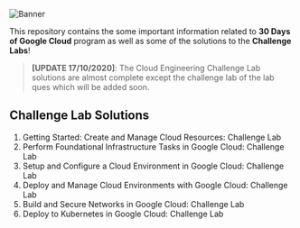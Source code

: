 ![Banner](https://github.com/DSC-IIIT-Kalyani/qwiklabs_challenges/raw/master/assets/banner.png)

This repository contains the some important information related to **30 Days of Google Cloud** program as well as some of the solutions to the **Challenge Labs**!

> **[UPDATE 17/10/2020]**: The Cloud Engineering Challenge Lab solutions are almost complete except the challenge lab of the lab ques which will be added soon.

## Challenge Lab Solutions

1. Getting Started: Create and Manage Cloud Resources: Challenge Lab
2. Perform Foundational Infrastructure Tasks in Google Cloud: Challenge Lab
3. Setup and Configure a Cloud Environment in Google Cloud: Challenge Lab
4. Deploy and Manage Cloud Environments with Google Cloud: Challenge Lab
5. Build and Secure Networks in Google Cloud: Challenge Lab
6. Deploy to Kubernetes in Google Cloud: Challenge Lab

